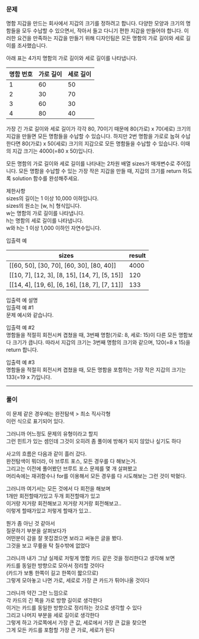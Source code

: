 

### 문제
명함 지갑을 만드는 회사에서 지갑의 크기를 정하려고 합니다. 다양한 모양과 크기의 명함들을 모두 수납할 수 있으면서, 작아서 들고 다니기 편한 지갑을 만들어야 합니다. 이러한 요건을 만족하는 지갑을 만들기 위해 디자인팀은 모든 명함의 가로 길이와 세로 길이를 조사했습니다.

아래 표는 4가지 명함의 가로 길이와 세로 길이를 나타냅니다.

| 명함 번호 | 가로 길이 | 세로 길이 |
|---|----|----|
| 1	| 60 | 50 |  
| 2 | 30 | 70 |
| 3	| 60 | 30 |
| 4	| 80 | 40 |
  
가장 긴 가로 길이와 세로 길이가 각각 80, 70이기 때문에 80(가로) x 70(세로) 크기의 지갑을 만들면 모든 명함들을 수납할 수 있습니다. 하지만 2번 명함을 가로로 눕혀 수납한다면 80(가로) x 50(세로) 크기의 지갑으로 모든 명함들을 수납할 수 있습니다. 이때의 지갑 크기는 4000(=80 x 50)입니다.

모든 명함의 가로 길이와 세로 길이를 나타내는 2차원 배열 sizes가 매개변수로 주어집니다. 모든 명함을 수납할 수 있는 가장 작은 지갑을 만들 때, 지갑의 크기를 return 하도록 solution 함수를 완성해주세요.

제한사항  
sizes의 길이는 1 이상 10,000 이하입니다.  
sizes의 원소는 [w, h] 형식입니다.  
w는 명함의 가로 길이를 나타냅니다.  
h는 명함의 세로 길이를 나타냅니다.  
w와 h는 1 이상 1,000 이하인 자연수입니다.  

입출력 예   

| sizes | result | 
|---|---|
|[[60, 50], [30, 70], [60, 30], [80, 40]]|	4000|  
|[[10, 7], [12, 3], [8, 15], [14, 7], [5, 15]]|	120  |
|[[14, 4], [19, 6], [6, 16], [18, 7], [7, 11]]|	133  |
  
입출력 예 설명  
입출력 예 #1  
문제 예시와 같습니다.  
  
입출력 예 #2  
명함들을 적절히 회전시켜 겹쳤을 때, 3번째 명함(가로: 8, 세로: 15)이 다른 모든 명함보다 크기가 큽니다. 따라서 지갑의 크기는 3번째 명함의 크기와 같으며, 120(=8 x 15)을 return 합니다.
  
입출력 예 #3  
명함들을 적절히 회전시켜 겹쳤을 때, 모든 명함을 포함하는 가장 작은 지갑의 크기는 133(=19 x 7)입니다.

  
***
### 풀이
이 문제 같은 경우에는 완전탐색 > 최소 직사각형  
이런 식으로 표기되어 있다.  
  
그러니까 어느정도 문제의 유형이라고 할지  
그런 힌트가 있는 셈인데 그것이 오히려 좀 풀이에 방해가 되지 않았나 싶기도 하다  
  
사고의 흐름은 다음과 같이 흘러 갔다.  
완전탐색이 뭐더라, 아 브루트 포스, 모든 경우를 다 해보는거.  
그리고는 이전에 풀어봤던 브루트 포스 문제를 몇 개 살펴봤고  
머리속에는 재귀함수나 for를 이용해서 모든 경우를 다 시도해보는 그런 것이 박혔다.  
  
그러니까 여기서는 모든 것에서 다 회전을 해보며  
1개만 회전할때가있고 두개 회전할때가 있고   
이거랑 저거랑 회전해보고 저거랑 저거랑 회전해보고..  
이렇게 할때가있고 저렇게 할때가 있고..  

뭔가 좀 아닌 것 같아서  
질문하기 부분을 살펴보다가  
어떤분이 감을 잘 못잡겠으면 보라고 써놓은 글을 봤다.  
그것을 보고 무릎을 탁 칠수밖에 없었다  
  
그러니까 내가 그냥 실제로 저렇게 명함 카드 같은 것을 정리한다고 생각해 보면  
카드를 동일한 방향으로 모아서 정리할 것이다  
(카드가 보통 한쪽이 길고 한쪽이 짧으므로)  
그렇게 모아놓고 나면 가로, 세로로 가장 큰 카드가 튀어나올 것이다  

그러니까 약간 그런 느낌으로  
각 카드의 긴 쪽을 가로 방향 길이로 생각한다     
이거는 카드를 동일한 방향으로 정리하는 것으로 생각할 수 있다  
그리고 나머지 부분을 세로 길이로 생각한다  
그렇게 하고 가로쪽에서 가장 큰 값, 세로에서 가장 큰 값을 찾으면  
그게 모든 카드를 포함할 가장 큰 가로, 세로가 된다  

